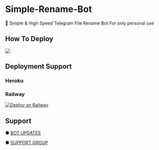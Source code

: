 # Simple-Rename-Bot

📝 Simple & High Speed Telegram File Rename Bot For only personal use 


## How To Deploy

<a href="https://youtu.be/oc847WvOUaI"><img src="https://img.shields.io/badge/Watch%20Tutorial%20On%20YouTube-red.svg?logo=Youtube"></a>                     

## Deployment Support

### Heroku



### Railway

[![Deploy on Railway](https://railway.app/button.svg)](https://railway.app/new/template/g2VXFP)


## Support

● [BOT UPDATES](https://t.me/mkn_bots_updates)

● [SUPPORT GROUP](https://t.me/mkn_botz_discussion_group)
